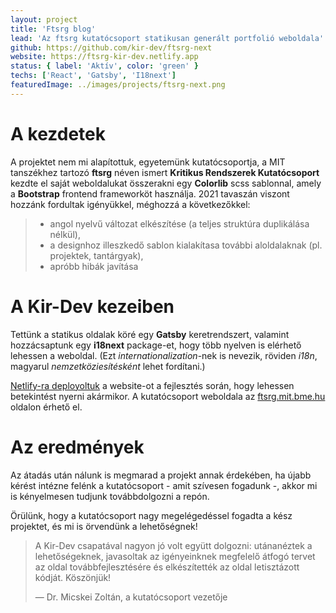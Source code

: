 ```yaml
---
layout: project
title: 'Ftsrg blog'
lead: 'Az ftsrg kutatócsoport statikusan generált portfolió weboldala'
github: https://github.com/kir-dev/ftsrg-next
website: https://ftsrg-kir-dev.netlify.app
status: { label: 'Aktív', color: 'green' }
techs: ['React', 'Gatsby', 'I18next']
featuredImage: ../images/projects/ftsrg-next.png
---
```


# A kezdetek

A projektet nem mi alapítottuk, egyetemünk kutatócsoportja, a MIT tanszékhez tartozó **ftsrg** néven ismert **Kritikus Rendszerek Kutatócsoport** kezdte el saját weboldalukat összerakni egy **Colorlib** scss sablonnal, amely a **Bootstrap** frontend frameworköt használja. 2021 tavaszán viszont hozzánk fordultak igényükkel, méghozzá a következőkkel:

> - angol nyelvű változat elkészítése (a teljes struktúra duplikálása nélkül),
> - a designhoz illeszkedő sablon kialakítasa további aloldalaknak (pl. projektek, tantárgyak),
> - apróbb hibák javítása

# A Kir-Dev kezeiben

Tettünk a statikus oldalak köré egy **Gatsby** keretrendszert, valamint hozzácsaptunk egy **i18next** package-et, hogy több nyelven is elérhető lehessen a weboldal. (Ezt _internationalization_-nek is nevezik, röviden _i18n_, magyarul _nemzetköziesítésként_ lehet fordítani.)

[Netlify-ra deployoltuk](https://ftsrg-kir-dev.netlify.app) a website-ot a fejlesztés során, hogy lehessen betekintést nyerni akármikor. A kutatócsoport weboldala az [ftsrg.mit.bme.hu](https://ftsrg.mit.bme.hu/) oldalon érhető el.

# Az eredmények

Az átadás után nálunk is megmarad a projekt annak érdekében, ha újabb kérést intézne felénk a kutatócsoport - amit szívesen fogadunk -, akkor mi is kényelmesen tudjunk továbbdolgozni a repón.

Örülünk, hogy a kutatócsoport nagy megelégedéssel fogadta a kész projektet, és mi is örvendünk a lehetőségnek!

> A Kir-Dev csapatával nagyon jó volt együtt dolgozni: utánanéztek a lehetőségeknek, javasoltak az igényeinknek megfelelő átfogó tervet az oldal továbbfejlesztésére és elkészítették az oldal letisztázott kódját. Köszönjük!
>
> — Dr. Micskei Zoltán, a kutatócsoport vezetője
